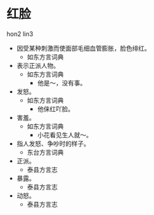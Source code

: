 # 红脸
hon2 lin3
+ 因受某种刺激而使面部毛细血管膨胀，脸色绯红。
  * 如东方言词典
+ 表示正派人物。
  * 如东方言词典
    - 他是～，没有事。
+ 发怒。
  * 如东方言词典
    - 他俫红吖脸。
+ 害羞。
  * 如东方言词典
    - 小花看见生人就～。
+ 指人发怒、争吵时的样子。
  * 东台方言词典
+ 正派。
  * 泰县方言志
+ 暴露。
  * 泰县方言志
+ 动怒。
  * 泰县方言志
